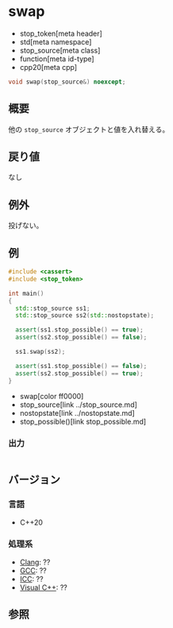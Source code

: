 # swap
* stop_token[meta header]
* std[meta namespace]
* stop_source[meta class]
* function[meta id-type]
* cpp20[meta cpp]

```cpp
void swap(stop_source&) noexcept;
```

## 概要
他の `stop_source` オブジェクトと値を入れ替える。

## 戻り値
なし

## 例外
投げない。

## 例
```cpp example
#include <cassert>
#include <stop_token>

int main()
{
  std::stop_source ss1;
  std::stop_source ss2(std::nostopstate);

  assert(ss1.stop_possible() == true);
  assert(ss2.stop_possible() == false);

  ss1.swap(ss2);

  assert(ss1.stop_possible() == false);
  assert(ss2.stop_possible() == true);
}
```
* swap[color ff0000]
* stop_source[link ../stop_source.md]
* nostopstate[link ../nostopstate.md]
* stop_possible()[link stop_possible.md]

### 出力
```
```

## バージョン
### 言語
- C++20

### 処理系
- [Clang](/implementation.md#clang): ??
- [GCC](/implementation.md#gcc): ??
- [ICC](/implementation.md#icc): ??
- [Visual C++](/implementation.md#visual_cpp): ??


## 参照
